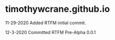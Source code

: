 # timothywcrane.github.io
11-29-2020 Added RTFM initial commit.

12-3-2020  Committed RTFM Pre-Alpha 0.0.1
